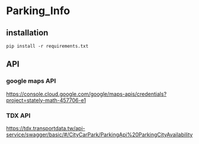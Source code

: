 # Parking_Info

## installation
```
pip install -r requirements.txt
```

## API 

### google maps API
https://console.cloud.google.com/google/maps-apis/credentials?project=stately-math-457706-e1

### TDX API 
https://tdx.transportdata.tw/api-service/swagger/basic/#/CityCarPark/ParkingApi%20ParkingCityAvailability


